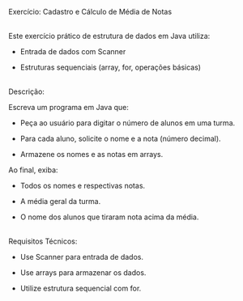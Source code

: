 Exercício: Cadastro e Cálculo de Média de Notas<br><br>

Este exercício prático de estrutura de dados em Java utiliza: <br>

- Entrada de dados com Scanner <br>

- Estruturas sequenciais (array, for, operações básicas) <br><br>

Descrição:<br>

Escreva um programa em Java que:<br>

- Peça ao usuário para digitar o número de alunos em uma turma.<br>

- Para cada aluno, solicite o nome e a nota (número decimal).<br>

- Armazene os nomes e as notas em arrays.<br>

Ao final, exiba: <br>
- Todos os nomes e respectivas notas.<br>

- A média geral da turma.<br>

- O nome dos alunos que tiraram nota acima da média.<br><br>

Requisitos Técnicos:<br>
- Use Scanner para entrada de dados.<br>

- Use arrays para armazenar os dados.<br>

- Utilize estrutura sequencial com for.
